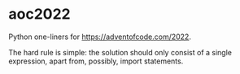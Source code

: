 # aoc2022

Python one-liners for https://adventofcode.com/2022.

The hard rule is simple: the solution should only consist of a single expression, apart from, possibly, import statements.



